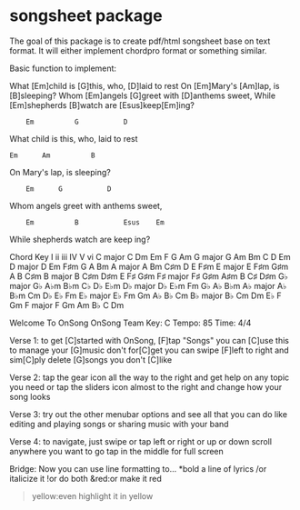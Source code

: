 # songsheet package
The goal of this package is to create pdf/html songsheet base on text format. It will either implement chordpro format or something similar.

Basic function to implement:

What [Em]child is [G]this, who, [D]laid to rest
On [Em]Mary's [Am]lap, is [B]sleeping?
Whom [Em]angels [G]greet with [D]anthems sweet,
While [Em]shepherds [B]watch are [Esus]keep[Em]ing?

        Em          G           D 
What 	child is 	this, who, 	laid to rest

    Em      Am 	        B 
On 	Mary's 	lap, is 	sleeping?

        Em 	    G 	        D 
Whom 	angels 	greet with 	anthems sweet,

        Em 	        B 	        Esus 	Em 
While 	shepherds 	watch are 	keep	ing?


  Chord
Key
	I 	ii 	iii 	IV 	V 	vi
C major 	C 	Dm 	Em 	F 	G 	Am
G major 	G 	Am 	Bm 	C 	D 	Em
D major 	D 	Em 	F♯m 	G 	A 	Bm
A major 	A 	Bm 	C♯m 	D 	E 	F♯m
E major 	E 	F♯m 	G♯m 	A 	B 	C♯m
B major 	B 	C♯m 	D♯m 	E 	F♯ 	G♯m
F♯ major 	F♯ 	G♯m 	A♯m 	B 	C♯ 	D♯m
G♭ major 	G♭ 	A♭m 	B♭m 	C♭ 	D♭ 	E♭m
D♭ major 	D♭ 	E♭m 	Fm 	G♭ 	A♭ 	B♭m
A♭ major 	A♭ 	B♭m 	Cm 	D♭ 	E♭ 	Fm
E♭ major 	E♭ 	Fm 	Gm 	A♭ 	B♭ 	Cm
B♭ major 	B♭ 	Cm 	Dm 	E♭ 	F 	Gm
F major 	F 	Gm 	Am 	B♭ 	C 	Dm

Welcome To OnSong
OnSong Team
Key: C
Tempo: 85
Time: 4/4

Verse 1:
to get [C]started with OnSong, [F]tap "Songs"
you can [C]use this to manage your [G]music
don't for[C]get you can swipe [F]left to right
and sim[C]ply delete [G]songs you don't [C]like

Verse 2:
tap the gear icon all the way to the right
and get help on any topic you need
or tap the sliders icon almost to the right
and change how your song looks

Verse 3:
try out the other menubar options
and see all that you can do
like editing and playing songs
or sharing music with your band

Verse 4:
to navigate, just swipe or tap
left or right or up or down
scroll anywhere you want to go
tap in the middle for full screen

Bridge:
Now you can use line formatting to...
*bold a line of lyrics
/or italicize it
!or do both
&red:or make it red
>yellow:even highlight it in yellow
